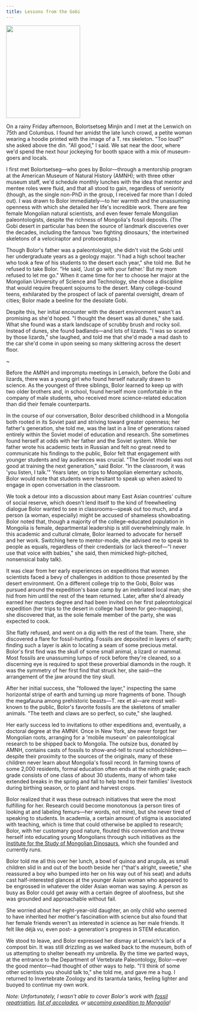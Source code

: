 ```yaml
---
title: Lessons from the Gobi
---
```

<img src="https://upload.wikimedia.org/wikipedia/commons/d/df/Paleontologist_Bolortsetseg_Minjin.jpg" width="200" height="250" />

On a rainy Friday afternoon, Bolortsetseg Minjin and I met at the Lenwich on 75th and Columbus. I found her amidst the late lunch crowd, a petite woman wearing a hoodie printed with the image of a T. rex skeleton. "Too loud?" she asked above the din. "All good," I said. We sat near the door, where we'd spend the next hour jockeying for booth space with a mix of museum-goers and locals.

I first met Bolortsetseg—who goes by Bolor—through a mentorship program at the American Museum of Natural History (AMNH); with three other museum staff, we'd schedule monthly lunches with the idea that mentor and mentee roles were fluid, and that all stood to gain, regardless of seniority (though, as the single non-PhD in the group, I received far more than I doled out). I was drawn to Bolor immediately—to her warmth and the unassuming openness with which she detailed her life's incredible work. There are few female Mongolian natural scientists, and even fewer female Mongolian paleontologists, despite the richness of Mongolia's fossil deposits. (The Gobi desert in particular has been the source of landmark discoveries over the decades, including the famous 'two fighting dinosaurs,' the intertwined skeletons of a velociraptor and protoceratops.)


Though Bolor's father was a paleontologist, she didn't visit the Gobi until her undergraduate years as a geology major. "I had a high school teacher who took a few of his students to the desert each year," she told me. But he refused to take Bolor. "He said, 'Just go with your father.' But my mom refused to let me go." When it came time for her to choose her major at the Mongolian University of Science and Technology, she chose a discipline that would require frequent sojourns to the desert. Many college-bound teens, exhilarated by the prospect of lack of parental oversight, dream of cities; Bolor made a beeline for the desolate Gobi.

Despite this, her initial encounter with the desert environment wasn't as promising as she'd hoped. "I thought the desert was all dunes," she said. What she found was a stark landscape of scrubby brush and rocky soil. Instead of dunes, she found badlands—and lots of lizards. "I was so scared by those lizards," she laughed, and told me that she'd made a mad dash to the car she'd come in upon seeing so many skittering across the desert floor.

~

Before the AMNH and impromptu meetings in Lenwich, before the Gobi and lizards, there was a young girl who found herself naturally drawn to science. As the youngest of three siblings, Bolor learned to keep up with two older brothers and, in school, found herself more comfortable in the company of male students, who received more science-related education than did their female counterparts.

In the course of our conversation, Bolor described childhood in a Mongolia both rooted in its Soviet past and striving toward greater openness; her father's generation, she told me, was the last in a line of generations raised entirely within the Soviet model of education and research. She sometimes found herself at odds with her father and the Soviet system. While her father wrote his academic texts in Russian and felt no great need to communicate his findings to the public, Bolor felt that engagement with younger students and lay audiences was crucial. "The Soviet model was not good at training the next generation," said Bolor. "In the classroom, it was 'you listen, I talk.'" Years later, on trips to Mongolian elementary schools, Bolor would note that students were hesitant to speak up when asked to engage in open conversation in the classroom.

We took a detour into a discussion about many East Asian countries' culture of social reserve, which doesn't lend itself to the kind of freewheeling dialogue Bolor wanted to see in classrooms—speak out too much, and a person (a woman, especially) might be accused of shameless showboating. Bolor noted that, though a majority of the college-educated population in Mongolia is female, departmental leadership is still overwhelmingly male. In this academic and cultural climate, Bolor learned to advocate for herself and her work. Switching here to mentor-mode, she advised me to speak to people as equals, regardless of their credentials (or lack thereof—"I never use that voice with babies," she said, then mimicked high-pitched, nonsensical baby talk).

It was clear from her early experiences on expeditions that women scientists faced a bevy of challenges in addition to those presented by the desert environment. On a different college trip to the Gobi, Bolor was pursued around the expedition's base camp by an inebriated local man; she hid from him until the rest of the team returned. Later, after she'd already earned her masters degree and had been invited on her first paleontological expedition (her trips to the desert in college had been for geo-mapping), she discovered that, as the sole female member of the party, she was expected to cook.

She flatly refused, and went on a dig with the rest of the team. There, she discovered a flare for fossil-hunting. Fossils are deposited in layers of earth; finding such a layer is akin to locating a seam of some precious metal. Bolor's first find was the skull of some small animal, a lizard or mammal. Most fossils are unassuming lumps of rock before they're cleaned, so a discerning eye is required to spot these proverbial diamonds in the rough. It was the symmetry of her first find that struck her, she said—the arrangement of the jaw around the tiny skull.

After her initial success, she "followed the layer," inspecting the same horizontal stripe of earth and turning up more fragments of bone. Though the megafauna among prehistoric beasts—T. rex et al—are most well-known to the public, Bolor's favorite fossils are the skeletons of smaller animals. "The teeth and claws are so perfect, so cute," she laughed.

Her early success led to invitations to other expeditions and, eventually, a doctoral degree at the AMNH. Once in New York, she never forgot her Mongolian roots, arranging for a 'mobile museum' on paleontological research to be shipped back to Mongolia. The outsize bus, donated by AMNH, contains casts of fossils to show-and-tell to rural schoolchildren—despite their proximity to the sources of the originals, many of these children never learn about Mongolia's fossil record. In farming towns of some 2,000 residents, formal education often ends at the ninth grade; each grade consists of one class of about 30 students, many of whom take extended breaks in the spring and fall to help tend to their families' livestock during birthing season, or to plant and harvest crops.

Bolor realized that it was these outreach initiatives that were the most fulfilling for her. Research could become monotonous (a person tires of looking at and labeling femurs—her words, not mine), but she never tired of speaking to students. In academia, a certain amount of stigma is associated with teaching, which is time that could otherwise be applied to research; Bolor, with her customary good nature, flouted this convention and threw herself into educating young Mongolians through such initiatives as the [Institute for the Study of Mongolian Dinosaurs](https://mongoliandinosaurs.org/), which she founded and currently runs.

Bolor told me all this over her lunch, a bowl of quinoa and arugula, as small children slid in and out of the booth beside her ("that's alright, sweetie," she reassured a boy who bumped into her on his way out of his seat) and adults cast half-interested glances at the younger Asian woman who appeared to be engrossed in whatever the older Asian woman was saying. A person as busy as Bolor could get away with a certain degree of aloofness, but she was grounded and approachable without fail.

She worried about her eight-year-old daughter, an only child who seemed to have inherited her mother's fascination with science but also found that her female friends weren't as interested in science as her male friends. It felt like déjà vu, even post- a generation's progress in STEM education.

We stood to leave, and Bolor expressed her dismay at Lenwich's lack of a compost bin. It was still drizzling as we walked back to the museum, both of us attempting to shelter beneath my umbrella. By the time we parted ways, at the entrance to the Department of Vertebrate Paleontology, Bolor—ever the good mentor—had thought of other ways to help. "I'll think of some other scientists you should talk to," she told me, and gave me a hug. I returned to Invertebrate Zoology and its tarantula tanks, feeling lighter and buoyed to continue my own work.

*Note: Unfortunately, I wasn't able to cover Bolor's work with [fossil repatriation](https://www.theatlantic.com/science/archive/2017/12/second-life-of-mongolian-fossils/548558/), [list of accolades](https://www.eurekalert.org/pub_releases/2013-07/sovp-sov072613.php), or [upcoming expedition to Mongolia](https://www.nationalgeographic.com/expeditions/experts/bolor-minjin/)!*
